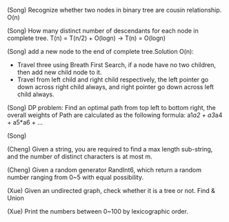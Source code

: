 (Song) Recognize whether two nodes in binary tree are cousin relationship. O(n)

(Song) How many distinct number of descendants for each node in complete tree. T(n) = T(n/2) + O(logn) ->  T(n) = O(logn)

(Song) add a new node to the end of complete tree.Solution O(n): 
* Travel three using Breath First Search, if a node have no two children, then add new child node to it.
* Travel from left child and right child respectively, the left pointer go down across right child always, and right pointer go down across left child always.

(Song) DP problem: Find an optimal path from top left to bottom right, the overall weights of Path are calculated as the following formula: a1*a2 + a3*a4 + a5*a6 + …

(Song) 

(Cheng) Given a string, you are required to find a max length sub-string, and the number of distinct characters is at most m.

(Cheng) Given a random generator RandInt6, which return a random number ranging from 0~5 with equal possibility. 

(Xue) Given an undirected graph, check whether it is a tree or not. Find & Union

(Xue) Print the numbers between 0~100 by lexicographic order.
